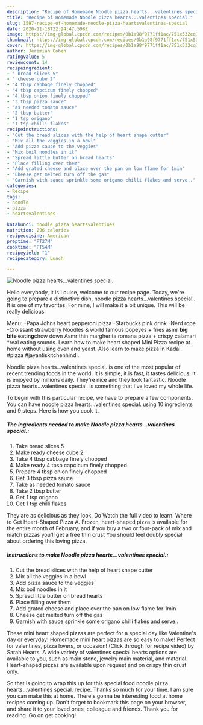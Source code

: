 ```yaml
---
description: "Recipe of Homemade Noodle pizza hearts...valentines special."
title: "Recipe of Homemade Noodle pizza hearts...valentines special."
slug: 1597-recipe-of-homemade-noodle-pizza-heartsvalentines-special
date: 2020-11-18T22:24:47.598Z
image: https://img-global.cpcdn.com/recipes/0b1a98f9771ff1ac/751x532cq70/noodle-pizza-heartsvalentines-special-recipe-main-photo.jpg
thumbnail: https://img-global.cpcdn.com/recipes/0b1a98f9771ff1ac/751x532cq70/noodle-pizza-heartsvalentines-special-recipe-main-photo.jpg
cover: https://img-global.cpcdn.com/recipes/0b1a98f9771ff1ac/751x532cq70/noodle-pizza-heartsvalentines-special-recipe-main-photo.jpg
author: Jeremiah Cohen
ratingvalue: 5
reviewcount: 14
recipeingredient:
- " bread slices 5"
- " cheese cube 2"
- "4 tbsp cabbage finely chopped"
- "4 tbsp capcicum finely chopped"
- "4 tbsp onion finely chopped"
- "3 tbsp pizza sauce"
- "as needed tomato sauce"
- "2 tbsp butter"
- "1 tsp origano"
- "1 tsp chilli flakes"
recipeinstructions:
- "Cut the bread slices with the help of heart shape cutter"
- "Mix all the veggies in a bowl"
- "Add pizza sauce to the veggies"
- "Mix boil noodles in it"
- "Spread little butter on bread hearts"
- "Place filling over them"
- "Add grated cheese and place over the pan on low flame for 1min"
- "Cheese get melted turn off the gas"
- "Garnish with sauce sprinkle some origano chilli flakes and serve.."
categories:
- Recipe
tags:
- noodle
- pizza
- heartsvalentines

katakunci: noodle pizza heartsvalentines 
nutrition: 296 calories
recipecuisine: American
preptime: "PT27M"
cooktime: "PT54M"
recipeyield: "1"
recipecategory: Lunch

---
```



![Noodle pizza hearts...valentines special.](https://img-global.cpcdn.com/recipes/0b1a98f9771ff1ac/751x532cq70/noodle-pizza-heartsvalentines-special-recipe-main-photo.jpg)

Hello everybody, it is Louise, welcome to our recipe page. Today, we're going to prepare a distinctive dish, noodle pizza hearts...valentines special.. It is one of my favorites. For mine, I will make it a bit unique. This will be really delicious.

Menu: -Papa Johns heart pepperoni pizza -Starbucks pink drink -Nerd rope -Croissant strawberry Noodles &amp; world famous popeyes + fries asmr **big bite eating**chow down Asmr thin margherita romana pizza + crispy calamari *real eating sounds. Learn how to make heart shaped Mini Pizza recipe at home without using oven and yeast. Also learn to make pizza in Kadai. #pizza #jayantiskitchenhindi.

Noodle pizza hearts...valentines special. is one of the most popular of recent trending foods in the world. It is simple, it is fast, it tastes delicious. It is enjoyed by millions daily. They're nice and they look fantastic. Noodle pizza hearts...valentines special. is something that I've loved my whole life.


To begin with this particular recipe, we have to prepare a few components. You can have noodle pizza hearts...valentines special. using 10 ingredients and 9 steps. Here is how you cook it.

<!--inarticleads1-->

##### The ingredients needed to make Noodle pizza hearts...valentines special.:

1. Take  bread slices 5
1. Make ready  cheese cube 2
1. Take 4 tbsp cabbage finely chopped
1. Make ready 4 tbsp capcicum finely chopped
1. Prepare 4 tbsp onion finely chopped
1. Get 3 tbsp pizza sauce
1. Take as needed tomato sauce
1. Take 2 tbsp butter
1. Get 1 tsp origano
1. Get 1 tsp chilli flakes


They are as delicious as they look. Do Watch the full video to learn. Where to Get Heart-Shaped Pizza A. Frozen, heart-shaped pizza is available for the entire month of February, and if you buy a two or four-pack of mix and match pizzas you&#39;ll get a free thin crust You should feel doubly special about ordering this loving pizza. 

<!--inarticleads2-->

##### Instructions to make Noodle pizza hearts...valentines special.:

1. Cut the bread slices with the help of heart shape cutter
1. Mix all the veggies in a bowl
1. Add pizza sauce to the veggies
1. Mix boil noodles in it
1. Spread little butter on bread hearts
1. Place filling over them
1. Add grated cheese and place over the pan on low flame for 1min
1. Cheese get melted turn off the gas
1. Garnish with sauce sprinkle some origano chilli flakes and serve..


These mini heart shaped pizzas are perfect for a special day like Valentine&#39;s day or everyday! Homemade mini heart pizzas are so easy to make! Perfect for valentines, pizza lovers, or occasion! (Click through for recipe video) by Sarah Hearts. A wide variety of valentines special hearts options are available to you, such as main stone, jewelry main material, and material. Heart-shaped pizzas are available upon request and on crispy thin crust only. 

So that is going to wrap this up for this special food noodle pizza hearts...valentines special. recipe. Thanks so much for your time. I am sure you can make this at home. There's gonna be interesting food at home recipes coming up. Don't forget to bookmark this page on your browser, and share it to your loved ones, colleague and friends. Thank you for reading. Go on get cooking!
